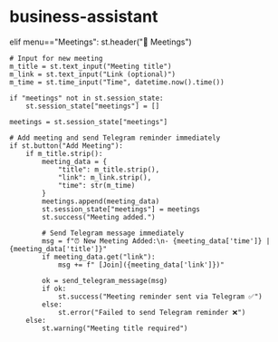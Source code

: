 # business-assistant
elif menu=="Meetings":
    st.header("📅 Meetings")
    
    # Input for new meeting
    m_title = st.text_input("Meeting title")
    m_link = st.text_input("Link (optional)")
    m_time = st.time_input("Time", datetime.now().time())

    if "meetings" not in st.session_state:
        st.session_state["meetings"] = []

    meetings = st.session_state["meetings"]

    # Add meeting and send Telegram reminder immediately
    if st.button("Add Meeting"):
        if m_title.strip():
            meeting_data = {
                "title": m_title.strip(),
                "link": m_link.strip(),
                "time": str(m_time)
            }
            meetings.append(meeting_data)
            st.session_state["meetings"] = meetings
            st.success("Meeting added.")

            # Send Telegram message immediately
            msg = f"⏰ New Meeting Added:\n- {meeting_data['time']} | {meeting_data['title']}"
            if meeting_data.get("link"):
                msg += f" [Join]({meeting_data['link']})"

            ok = send_telegram_message(msg)
            if ok:
                st.success("Meeting reminder sent via Telegram ✅")
            else:
                st.error("Failed to send Telegram reminder ❌")
        else:
            st.warning("Meeting title required")
